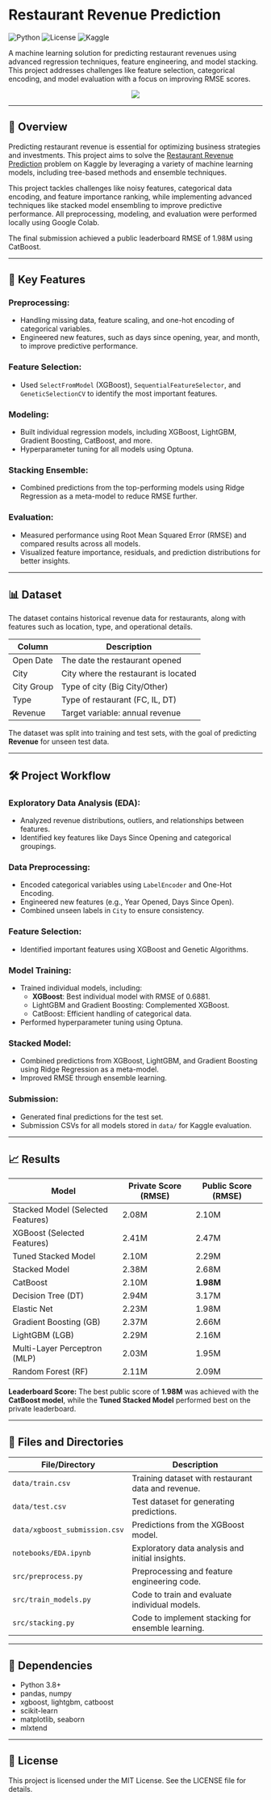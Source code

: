 # Restaurant Revenue Prediction

![Python](https://img.shields.io/badge/Python-3.8%2B-blue) ![License](https://img.shields.io/badge/License-MIT-green) ![Kaggle](https://img.shields.io/badge/Kaggle-Competition-brightgreen)

A machine learning solution for predicting restaurant revenues using advanced regression techniques, feature engineering, and model stacking. This project addresses challenges like feature selection, categorical encoding, and model evaluation with a focus on improving RMSE scores.

<p align="center">
  <img src="https://storage.googleapis.com/kaggle-media/competitions/kaggle/4272/media/TAB_banner2.png">
</p>

---

## 🌟 Overview

Predicting restaurant revenue is essential for optimizing business strategies and investments. This project aims to solve the [Restaurant Revenue Prediction](https://www.kaggle.com/c/restaurant-revenue-prediction) problem on Kaggle by leveraging a variety of machine learning models, including tree-based methods and ensemble techniques.

This project tackles challenges like noisy features, categorical data encoding, and feature importance ranking, while implementing advanced techniques like stacked model ensembling to improve predictive performance. All preprocessing, modeling, and evaluation were performed locally using Google Colab.

The final submission achieved a public leaderboard RMSE of 1.98M using CatBoost.

---

## 🔑 Key Features

### Preprocessing:
- Handling missing data, feature scaling, and one-hot encoding of categorical variables.
- Engineered new features, such as days since opening, year, and month, to improve predictive performance.

### Feature Selection:
- Used `SelectFromModel` (XGBoost), `SequentialFeatureSelector`, and `GeneticSelectionCV` to identify the most important features.

### Modeling:
- Built individual regression models, including XGBoost, LightGBM, Gradient Boosting, CatBoost, and more.
- Hyperparameter tuning for all models using Optuna.

### Stacking Ensemble:
- Combined predictions from the top-performing models using Ridge Regression as a meta-model to reduce RMSE further.

### Evaluation:
- Measured performance using Root Mean Squared Error (RMSE) and compared results across all models.
- Visualized feature importance, residuals, and prediction distributions for better insights.

---

## 📊 Dataset

The dataset contains historical revenue data for restaurants, along with features such as location, type, and operational details.

| **Column**      | **Description**                          |
|------------------|------------------------------------------|
| Open Date        | The date the restaurant opened          |
| City             | City where the restaurant is located    |
| City Group       | Type of city (Big City/Other)           |
| Type             | Type of restaurant (FC, IL, DT)         |
| Revenue          | Target variable: annual revenue         |

The dataset was split into training and test sets, with the goal of predicting **Revenue** for unseen test data.

---

## 🛠️ Project Workflow

### Exploratory Data Analysis (EDA):
- Analyzed revenue distributions, outliers, and relationships between features.
- Identified key features like Days Since Opening and categorical groupings.

### Data Preprocessing:
- Encoded categorical variables using `LabelEncoder` and One-Hot Encoding.
- Engineered new features (e.g., Year Opened, Days Since Open).
- Combined unseen labels in `City` to ensure consistency.

### Feature Selection:
- Identified important features using XGBoost and Genetic Algorithms.

### Model Training:
- Trained individual models, including:
  - **XGBoost**: Best individual model with RMSE of 0.6881.
  - LightGBM and Gradient Boosting: Complemented XGBoost.
  - CatBoost: Efficient handling of categorical data.
- Performed hyperparameter tuning using Optuna.

### Stacked Model:
- Combined predictions from XGBoost, LightGBM, and Gradient Boosting using Ridge Regression as a meta-model.
- Improved RMSE through ensemble learning.

### Submission:
- Generated final predictions for the test set.
- Submission CSVs for all models stored in `data/` for Kaggle evaluation.

---

## 📈 Results

| **Model**                 | **Private Score (RMSE)** | **Public Score (RMSE)** |
|----------------------------|--------------------------|--------------------------|
| Stacked Model (Selected Features) | 2.08M                   | 2.10M                   |
| XGBoost (Selected Features)       | 2.41M                   | 2.47M                   |
| Tuned Stacked Model               | 2.10M                   | 2.29M                   |
| Stacked Model                     | 2.38M                   | 2.68M                   |
| CatBoost                          | 2.10M                   | **1.98M**               |
| Decision Tree (DT)                | 2.94M                   | 3.17M                   |
| Elastic Net                       | 2.23M                   | 1.98M                   |
| Gradient Boosting (GB)            | 2.37M                   | 2.66M                   |
| LightGBM (LGB)                    | 2.29M                   | 2.16M                   |
| Multi-Layer Perceptron (MLP)      | 2.03M                   | 1.95M                   |
| Random Forest (RF)                | 2.11M                   | 2.09M                   |

**Leaderboard Score:** The best public score of **1.98M** was achieved with the **CatBoost model**, while the **Tuned Stacked Model** performed best on the private leaderboard.

---

## 📂 Files and Directories

| **File/Directory**         | **Description**                                      |
|-----------------------------|------------------------------------------------------|
| `data/train.csv`            | Training dataset with restaurant data and revenue.   |
| `data/test.csv`             | Test dataset for generating predictions.            |
| `data/xgboost_submission.csv` | Predictions from the XGBoost model.              |
| `notebooks/EDA.ipynb`       | Exploratory data analysis and initial insights.      |
| `src/preprocess.py`         | Preprocessing and feature engineering code.          |
| `src/train_models.py`       | Code to train and evaluate individual models.        |
| `src/stacking.py`           | Code to implement stacking for ensemble learning.    |

---

## 🧰 Dependencies

- Python 3.8+
- pandas, numpy
- xgboost, lightgbm, catboost
- scikit-learn
- matplotlib, seaborn
- mlxtend

---

## 📜 License

This project is licensed under the MIT License. See the LICENSE file for details.
